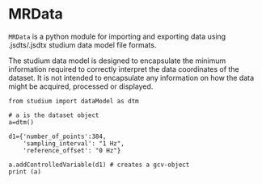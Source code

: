 # MRData

`MRData` is a python module for importing and exporting data using .jsdts/.jsdtx studium data model file formats.

The studium data model is designed to encapsulate the minimum information required to correctly interpret the data coordinates of the dataset.  It is not intended to encapsulate any information on how the data might be acquired, processed or displayed.



```
from studium import dataModel as dtm

# a is the dataset object
a=dtm()

d1={'number_of_points':384,
    'sampling_interval': "1 Hz",
    'reference_offset': "0 Hz"}

a.addControlledVariable(d1) # creates a gcv-object
print (a)
